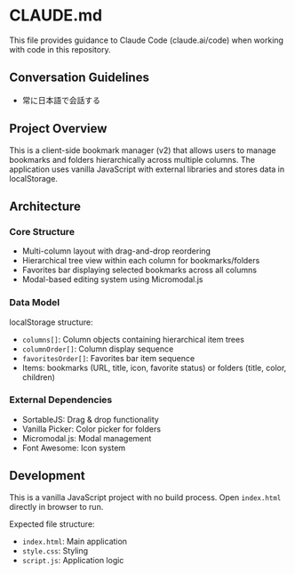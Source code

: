 # CLAUDE.md

This file provides guidance to Claude Code (claude.ai/code) when working with code in this repository.

## Conversation Guidelines

- 常に日本語で会話する

## Project Overview

This is a client-side bookmark manager (v2) that allows users to manage bookmarks and folders hierarchically across multiple columns. The application uses vanilla JavaScript with external libraries and stores data in localStorage.

## Architecture

### Core Structure
- Multi-column layout with drag-and-drop reordering
- Hierarchical tree view within each column for bookmarks/folders
- Favorites bar displaying selected bookmarks across all columns
- Modal-based editing system using Micromodal.js

### Data Model
localStorage structure:
- `columns[]`: Column objects containing hierarchical item trees
- `columnOrder[]`: Column display sequence
- `favoritesOrder[]`: Favorites bar item sequence
- Items: bookmarks (URL, title, icon, favorite status) or folders (title, color, children)

### External Dependencies
- SortableJS: Drag & drop functionality
- Vanilla Picker: Color picker for folders
- Micromodal.js: Modal management
- Font Awesome: Icon system

## Development

This is a vanilla JavaScript project with no build process. Open `index.html` directly in browser to run.

Expected file structure:
- `index.html`: Main application
- `style.css`: Styling
- `script.js`: Application logic